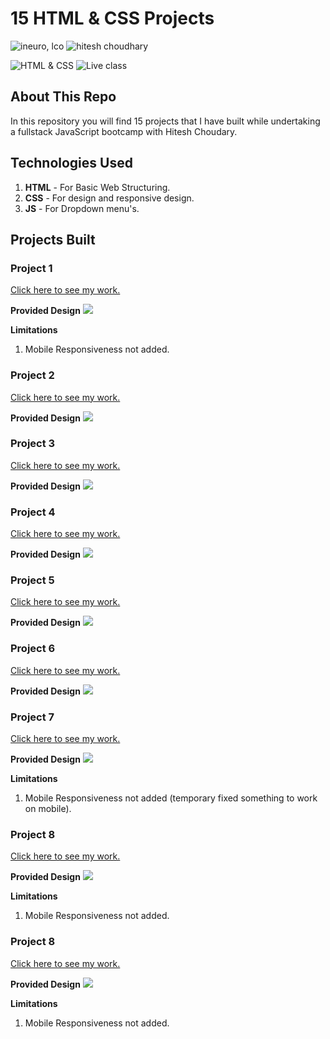# 15 HTML & CSS Projects

![ineuro, lco](https://img.shields.io/badge/iNeuron-LCO-green)
![hitesh choudhary](https://img.shields.io/badge/Hitesh--Choudhary-Full--stack--JS--bootcamp-purple)

![HTML & CSS](https://img.shields.io/badge/HTML-CSS-orange)
![Live class](https://img.shields.io/badge/LIVE--CLASS-PROJECT--10-green)

## About This Repo

In this repository you will find 15 projects that I have built while undertaking a fullstack JavaScript bootcamp with Hitesh Choudary.

## Technologies Used

1. **HTML** - For Basic Web Structuring.
2. **CSS** - For design and responsive design.
3. **JS** - For Dropdown menu's.

## Projects Built

### Project 1

[Click here to see my work.](https://delicate-hotteok-391b4a.netlify.app/fullstack-project-1/)

**Provided Design**
![](./Ref-Images/1.png)

**Limitations**
1. Mobile Responsiveness not added.

### Project 2

[Click here to see my work.](https://delicate-hotteok-391b4a.netlify.app/fullstack-project-2/)

**Provided Design**
![](./Ref-Images/2.png)

### Project 3

[Click here to see my work.](https://delicate-hotteok-391b4a.netlify.app/fullstack-project-3/)

**Provided Design**
![](./Ref-Images/3.png)

### Project 4

[Click here to see my work.](https://delicate-hotteok-391b4a.netlify.app/fullstack-project-4/)

**Provided Design**
![](./Ref-Images/4.png)

### Project 5

[Click here to see my work.](https://delicate-hotteok-391b4a.netlify.app/fullstack-project-5/)

**Provided Design**
![](./Ref-Images/5.png)

### Project 6

[Click here to see my work.](https://delicate-hotteok-391b4a.netlify.app/fullstack-project-6/)

**Provided Design**
![](./Ref-Images/6.png)

### Project 7

[Click here to see my work.](https://delicate-hotteok-391b4a.netlify.app/fullstack-project-7/)

**Provided Design**
![](./Ref-Images/7.png)

**Limitations**
1. Mobile Responsiveness not added (temporary fixed something to work on mobile).

### Project 8

[Click here to see my work.](https://delicate-hotteok-391b4a.netlify.app/fullstack-project-8/)

**Provided Design**
![](./Ref-Images/8.png)

**Limitations**
1. Mobile Responsiveness not added.

### Project 8

[Click here to see my work.](https://delicate-hotteok-391b4a.netlify.app/fullstack-project-9/)

**Provided Design**
![](./Ref-Images/9.png)

**Limitations**
1. Mobile Responsiveness not added.
